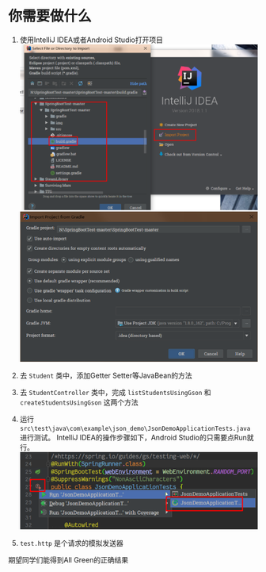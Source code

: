# 你需要做什么

1. 使用IntelliJ IDEA或者Android Studio打开项目
![打开项目的方法](img/Snipaste_2018-04-17_16-54-26.png)
![打开项目的方法 Step.2](img/Snipaste_2018-04-17_16-57-11.png)

3. 去 `Student` 类中，添加Getter Setter等JavaBean的方法

4. 去 `StudentController` 类中，完成 `listStudentsUsingGson` 和 `createStudentsUsingGson` 这两个方法

5. 运行 `src\test\java\com\example\json_demo\JsonDemoApplicationTests.java` 进行测试。
IntelliJ IDEA的操作步骤如下，Android Studio的只需要点Run就行。
![运行测试的方法](img/Snipaste_2018-04-17_16-31-37.png)

6. `test.http` 是个请求的模拟发送器

期望同学们能得到All Green的正确结果
